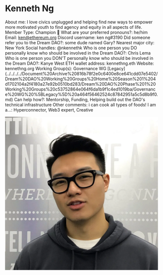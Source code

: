 # Kenneth Ng

About me: I love civics unplugged and helping find new ways to empower more motivated youth to find agency and equity in all aspects of life.
Member Type: Champion 🙌
What are your preferred pronouns?: he/him
Email: ken@ethereum.org
Discord username: ken ng#3190
Did someone refer you to the Dream DAO?: some dude named Gary?
Nearest major city: New York
Social handles: @nkennethk
Who is one person you DO personally know who should be involved in the Dream DAO?: Chris Lema
Who is one person you DON'T personally know who should be involved in the Dream DAO?: Kanye West
ETH wallet address: kennethng.eth
Website: kennethng.org
Working Group(s): Governance WG [Legacy] (../../../../Document%20Archive%20816b78f2e0c6400e8ce641cdd07e5402/Dream%20DAO%20Working%20Groups%20Home%20Season%201%204d1702104a2f4180a27e92b0510bd283/Dream%20DAO%20Phase%201%20Working%20Groups%20c53752864e064f6da1b9f1c4ed1019ba/Governance%20WG%20%5BLegacy%5D%20a464f56462524c87842951a5c5d8b9f0.md)
Can help how?: Mentorship, Funding, Helping build out the DAO's technical infrastructure
Other comments: i can cook all types of foods!
I am a...: Hyperconnector, Web3 expert, Creative

![Untitled](Kenneth%20Ng%200557c14d11324127b2ba08b886a90d6c/Untitled.png)